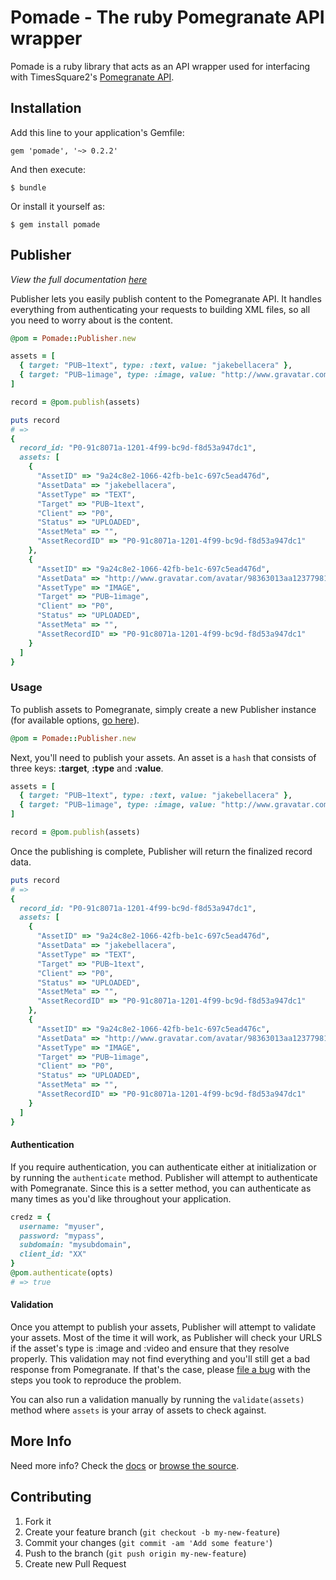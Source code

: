 # Pomade - The ruby Pomegranate API wrapper

Pomade is a ruby library that acts as an API wrapper used for interfacing with TimesSquare2's [Pomegranate API](http://api.timessquare2.com/pomegranate/).

## Installation

Add this line to your application's Gemfile:

    gem 'pomade', '~> 0.2.2'

And then execute:

    $ bundle

Or install it yourself as:

    $ gem install pomade

## Publisher

_View the full documentation [here](http://rdoc.info/github/jakebellacera/pomade/master/Pomade/Publisher)_

Publisher lets you easily publish content to the Pomegranate API. It handles everything from authenticating your requests to building XML files, so all you need to worry about is the content.

```ruby
@pom = Pomade::Publisher.new

assets = [
  { target: "PUB~1text", type: :text, value: "jakebellacera" },
  { target: "PUB~1image", type: :image, value: "http://www.gravatar.com/avatar/98363013aa1237798130bc0fd2c4159d.png" }
]

record = @pom.publish(assets)

puts record
# =>
{
  record_id: "P0-91c8071a-1201-4f99-bc9d-f8d53a947dc1",
  assets: [
    {
      "AssetID" => "9a24c8e2-1066-42fb-be1c-697c5ead476d",
      "AssetData" => "jakebellacera",
      "AssetType" => "TEXT",
      "Target" => "PUB~1text",
      "Client" => "P0",
      "Status" => "UPLOADED",
      "AssetMeta" => "",
      "AssetRecordID" => "P0-91c8071a-1201-4f99-bc9d-f8d53a947dc1"
    },
    {
      "AssetID" => "9a24c8e2-1066-42fb-be1c-697c5ead476d",
      "AssetData" => "http://www.gravatar.com/avatar/98363013aa1237798130bc0fd2c4159d.png",
      "AssetType" => "IMAGE",
      "Target" => "PUB~1image",
      "Client" => "P0",
      "Status" => "UPLOADED",
      "AssetMeta" => "",
      "AssetRecordID" => "P0-91c8071a-1201-4f99-bc9d-f8d53a947dc1"
    }
  ]
}
```

### Usage

To publish assets to Pomegranate, simply create a new Publisher instance (for available options, [go here](http://rdoc.info/github/jakebellacera/pomade/master/Pomade/Publisher:initialize)).

```ruby
@pom = Pomade::Publisher.new
```

Next, you'll need to publish your assets. An asset is a `hash` that consists of three keys: **:target**, **:type** and **:value**.

```ruby
assets = [
  { target: "PUB~1text", type: :text, value: "jakebellacera" },
  { target: "PUB~1image", type: :image, value: "http://www.gravatar.com/avatar/98363013aa1237798130bc0fd2c4159d.png" }
]

record = @pom.publish(assets)
```

Once the publishing is complete, Publisher will return the finalized record data.

```ruby
puts record
# =>
{
  record_id: "P0-91c8071a-1201-4f99-bc9d-f8d53a947dc1",
  assets: [
    {
      "AssetID" => "9a24c8e2-1066-42fb-be1c-697c5ead476d",
      "AssetData" => "jakebellacera",
      "AssetType" => "TEXT",
      "Target" => "PUB~1text",
      "Client" => "P0",
      "Status" => "UPLOADED",
      "AssetMeta" => "",
      "AssetRecordID" => "P0-91c8071a-1201-4f99-bc9d-f8d53a947dc1"
    },
    {
      "AssetID" => "9a24c8e2-1066-42fb-be1c-697c5ead476c",
      "AssetData" => "http://www.gravatar.com/avatar/98363013aa1237798130bc0fd2c4159d.png",
      "AssetType" => "IMAGE",
      "Target" => "PUB~1image",
      "Client" => "P0",
      "Status" => "UPLOADED",
      "AssetMeta" => "",
      "AssetRecordID" => "P0-91c8071a-1201-4f99-bc9d-f8d53a947dc1"
    }
  ]
}
```

#### Authentication

If you require authentication, you can authenticate either at initialization or by running the `authenticate` method. Publisher will attempt to authenticate with Pomegranate. Since this is a setter method, you can authenticate as many times as you'd like throughout your application.

```ruby
credz = {
  username: "myuser",
  password: "mypass",
  subdomain: "mysubdomain",
  client_id: "XX"
}
@pom.authenticate(opts)
# => true
```

#### Validation

Once you attempt to publish your assets, Publisher will attempt to validate your assets. Most of the time it will work, as Publisher will check your URLS if the asset's type is :image and :video and ensure that they resolve properly. This validation may not find everything and you'll still get a bad response from Pomegranate. If that's the case, please [file a bug](http://github.com/jakebellacera/pomade/issues) with the steps you took to reproduce the problem.

You can also run a validation manually by running the `validate(assets)` method where `assets` is your array of assets to check against.

## More Info

Need more info? Check the [docs](http://rdoc.info/github/jakebellacera/pomade/master/frames) or [browse the source](http://github.com/jakebellacera/pomade).

## Contributing

1. Fork it
2. Create your feature branch (`git checkout -b my-new-feature`)
3. Commit your changes (`git commit -am 'Add some feature'`)
4. Push to the branch (`git push origin my-new-feature`)
5. Create new Pull Request
